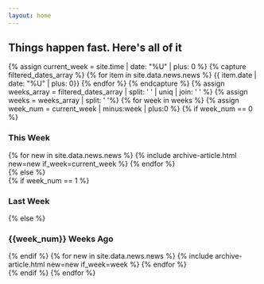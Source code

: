 ```yaml
---
layout: home
---
```

<div id="archive">
  <h2>Things happen fast. Here's all of it</h2>
  <div class="list">
    {% assign current_week = site.time | date: "%U" | plus: 0 %}
    {% capture filtered_dates_array %}
      {% for item in site.data.news.news %}
        {{ item.date | date: "%U" | plus: 0}}
      {% endfor %}
    {% endcapture %}
    {% assign weeks_array = filtered_dates_array | split: ' ' | uniq | join: ' '  %}
    {% assign weeks = weeks_array | split: ' '%}
    {% for week in weeks %}
      {% assign week_num = current_week | minus:week | plus:0 %}
      {% if week_num == 0 %}
        <section class="week">
          <h3>This Week</h3>
          {% for new in site.data.news.news %}
            {% include archive-article.html new=new if_week=current_week %}
          {% endfor %}
        </section>
      {% else %}
        <section class="week">
          {% if week_num == 1 %}
            <h3>Last Week</h3>
          {% else %}
            <h3>{{week_num}} Weeks Ago</h3>
          {% endif %}
          {% for new in site.data.news.news %}
            {% include archive-article.html new=new if_week=week %}
          {% endfor %}
        </section>
      {% endif %}
    {% endfor %}
  </div>
</div>
